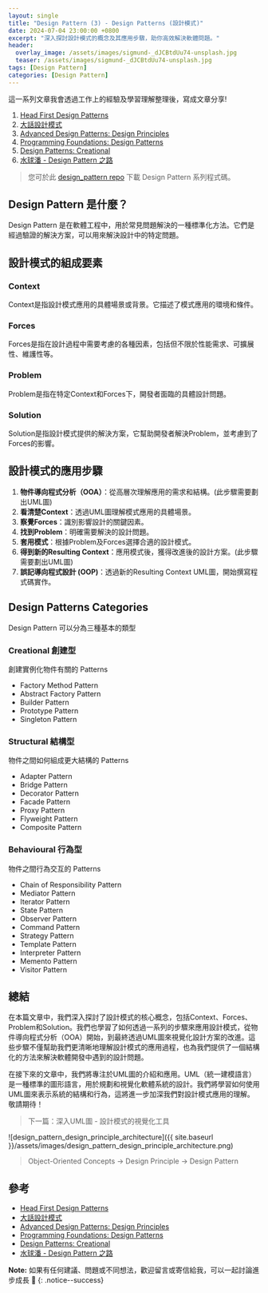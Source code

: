 ```yaml
---
layout: single
title: "Design Pattern (3) - Design Patterns (設計模式)"
date: 2024-07-04 23:00:00 +0800
excerpt: "深入探討設計模式的概念及其應用步驟，助你高效解決軟體問題。"
header:
  overlay_image: /assets/images/sigmund-_dJCBtdUu74-unsplash.jpg
  teaser: /assets/images/sigmund-_dJCBtdUu74-unsplash.jpg
tags: [Design Pattern]
categories: [Design Pattern]
---
```


這一系列文章我會透過工作上的經驗及學習理解整理後，寫成文章分享!

1. [Head First Design Patterns](https://www.tenlong.com.tw/products/9789867794529)
2. [大話設計模式](https://www.tenlong.com.tw/products/9789866761799)
3. [Advanced Design Patterns: Design Principles](https://www.linkedin.com/learning/advanced-design-patterns-design-principles/what-are-design-principles?autoAdvance=true&autoSkip=false&autoplay=true&resume=true)
4. [Programming Foundations: Design Patterns](https://www.linkedin.com/learning/programming-foundations-design-patterns-2/trying-interfaces?autoAdvance=true&autoSkip=false&autoplay=true&resume=true)
5. [Design Patterns: Creational](https://www.linkedin.com/learning/design-patterns-creational/think-about-how-you-create-objects?autoAdvance=true&autoSkip=false&autoplay=true&resume=true)
6. [水球潘 - Design Pattern 之路](https://www.youtube.com/watch?v=yOe-uywb2qs&list=PLicQRHHL75d7EXEI9nWfUYJyrPdI79M70&pp=iAQB)

> 您可於此 [design_pattern repo](https://github.com/nickhuangcyh/design_pattern) 下載 Design Pattern 系列程式碼。

## Design Pattern 是什麼？

Design Pattern 是在軟體工程中，用於常見問題解決的一種標準化方法。它們是經過驗證的解決方案，可以用來解決設計中的特定問題。

## 設計模式的組成要素

### Context

Context是指設計模式應用的具體場景或背景。它描述了模式應用的環境和條件。

### Forces

Forces是指在設計過程中需要考慮的各種因素，包括但不限於性能需求、可擴展性、維護性等。

### Problem

Problem是指在特定Context和Forces下，開發者面臨的具體設計問題。

### Solution

Solution是指設計模式提供的解決方案，它幫助開發者解決Problem，並考慮到了Forces的影響。

## 設計模式的應用步驟

1. **物件導向程式分析（OOA）**：從高層次理解應用的需求和結構。(此步驟需要劃出UML圖)
2. **看清楚Context**：透過UML圖理解模式應用的具體場景。
3. **察覺Forces**：識別影響設計的關鍵因素。
4. **找到Problem**：明確需要解決的設計問題。
5. **套用模式**：根據Problem及Forces選擇合適的設計模式。
6. **得到新的Resulting Context**：應用模式後，獲得改進後的設計方案。(此步驟需要劃出UML圖)
7. **誤記導向程式設計 (OOP)**：透過新的Resulting Context UML圖，開始撰寫程式碼實作。

## Design Patterns Categories

Design Pattern 可以分為三種基本的類型

### Creational 創建型

創建實例化物件有關的 Patterns

* Factory Method Pattern
* Abstract Factory Pattern
* Builder Pattern
* Prototype Pattern
* Singleton Pattern

### Structural 結構型

物件之間如何組成更大結構的 Patterns

* Adapter Pattern
* Bridge Pattern
* Decorator Pattern
* Facade Pattern
* Proxy Pattern
* Flyweight Pattern
* Composite Pattern

### Behavioural 行為型

物件之間行為交互的 Patterns

* Chain of Responsibility Pattern
* Mediator Pattern
* Iterator Pattern
* State Pattern
* Observer Pattern
* Command Pattern
* Strategy Pattern
* Template Pattern
* Interpreter Pattern
* Memento Pattern
* Visitor Pattern

## 總結

在本篇文章中，我們深入探討了設計模式的核心概念，包括Context、Forces、Problem和Solution。我們也學習了如何透過一系列的步驟來應用設計模式，從物件導向程式分析（OOA）開始，到最終透過UML圖來視覺化設計方案的改進。這些步驟不僅幫助我們更清晰地理解設計模式的應用過程，也為我們提供了一個結構化的方法來解決軟體開發中遇到的設計問題。

在接下來的文章中，我們將專注於UML圖的介紹和應用。UML（統一建模語言）是一種標準的圖形語言，用於規劃和視覺化軟體系統的設計。我們將學習如何使用UML圖來表示系統的結構和行為，這將進一步加深我們對設計模式應用的理解。敬請期待！

> 下一篇：深入UML圖 - 設計模式的視覺化工具

![design_pattern_design_principle_architecture]({{ site.baseurl }}/assets/images/design_pattern_design_principle_architecture.png)

> Object-Oriented Concepts -> Design Principle -> Design Pattern

## 參考

* [Head First Design Patterns](https://www.tenlong.com.tw/products/9789867794529)
* [大話設計模式](https://www.tenlong.com.tw/products/9789866761799)
* [Advanced Design Patterns: Design Principles](https://www.linkedin.com/learning/advanced-design-patterns-design-principles/what-are-design-principles?autoAdvance=true&autoSkip=false&autoplay=true&resume=true)
* [Programming Foundations: Design Patterns](https://www.linkedin.com/learning/programming-foundations-design-patterns-2/trying-interfaces?autoAdvance=true&autoSkip=false&autoplay=true&resume=true)
* [Design Patterns: Creational](https://www.linkedin.com/learning/design-patterns-creational/think-about-how-you-create-objects?autoAdvance=true&autoSkip=false&autoplay=true&resume=true)
* [水球潘 - Design Pattern 之路](https://www.youtube.com/watch?v=yOe-uywb2qs&list=PLicQRHHL75d7EXEI9nWfUYJyrPdI79M70&pp=iAQB)

**Note:** 如果有任何建議、問題或不同想法，歡迎留言或寄信給我，可以一起討論進步成長 🙂
{: .notice--success}

